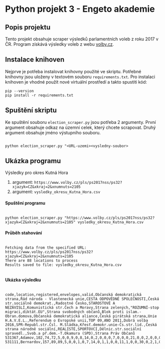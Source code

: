# Python projekt 3 - Engeto akademie
## Popis projektu
Tento projekt obsahuje scraper výsledků parlamentních voleb z roku 2017 v ČR. Program získává výsledky voleb z webu [volby.cz](https://www.volby.cz/pls/ps2017nss/).

## Instalace knihoven
Nejprve je potřeba instalovat knihovny použité ve skriptu. Potřebné knihovny jsou uloženy v textovém souboru ```requirements.txt```. Pro instalaci knihoven je vhodné použít nové virtuální prostředí a takto spustiti kód:
```
pip --version
pip install -r requirements.txt

```
## Spuštění skriptu
Ke spuštění souboru ```election_scraper.py``` jsou potřeba 2 argumenty. První argument obsahuje odkaz na územní celek, který chcete scrapovat. Druhý argument obsahuje jméno výstupního souboru.
```

python election_scraper.py "<URL-uzemi><vysledny-soubor>

```
## Ukázka programu
Výsledky pro okres Kutná Hora
1. argument: ```https://www.volby.cz/pls/ps2017nss/ps32?xjazyk=CZ&xkraj=2&xnumnuts=2105```
2. argument: ```vysledky_okresu_Kutna_Hora.csv```
#### Spuštění programu
```

python election_scraper.py "https://www.volby.cz/pls/ps2017nss/ps32?xjazyk=CZ&xkraj=2&xnumnuts=2105" vysledky_okresu_Kutna_Hora.csv

```
#### Průběh stahování
```

Fetching data from the specified URL: https://www.volby.cz/pls/ps2017nss/ps32?xjazyk=CZ&xkraj=2&xnumnuts=2105
There are 88 locations to process
Results saved to file: vysledky_okresu_Kutna_Hora.csv


```
#### Ukázka výsledku
```

code,location,registered,envelopes,valid,Občanská demokratická strana,Řád národa - Vlastenecká unie,CESTA ODPOVĚDNÉ SPOLEČNOSTI,Česká str.sociálně demokrat.,Radostné Česko,STAROSTOVÉ A NEZÁVISLÍ,Komunistická str.Čech a Moravy,Strana zelených,"ROZUMNÍ-stop migraci,diktát.EU",Strana svobodných občanů,Blok proti islam.-Obran.domova,Občanská demokratická aliance,Česká pirátská strana,Unie H.A.V.E.L.,Referendum o Evropské unii,TOP 09,ANO 2011,Dobrá volba 2016,SPR-Republ.str.Čsl. M.Sládka,Křesť.demokr.unie-Čs.str.lid.,Česká strana národně sociální,REALISTÉ,SPORTOVCI,Dělnic.str.sociální spravedl.,Svob.a př.dem.-T.Okamura (SPD),Strana Práv Občanů
531367,Adamov,102,74,72,5,0,0,9,0,8,14,0,2,0,0,0,7,0,0,0,21,0,0,2,0,0,0,0,4,0
531111,Bernardov,157,89,89,5,0,0,1,0,7,14,0,1,1,0,0,11,1,0,0,30,0,2,1,0,1,0,1,11,2

```
